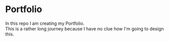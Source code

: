 # Portfolio
In this repo I am creating my Portfolio.  
This is a rather long journey because I have no clue how I'm going to design this. 
